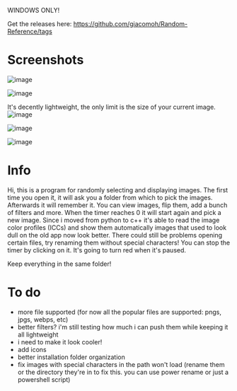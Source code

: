 WINDOWS ONLY!

Get the releases here: https://github.com/giacomoh/Random-Reference/tags

# Screenshots
![image](https://github.com/giacomoh/Random-Reference/assets/53836108/532fdc6c-6b3c-4523-9850-110ac08bea17)

![image](https://github.com/giacomoh/Random-Reference/assets/53836108/535d292c-f9e8-41bd-b35d-cf3b60841009)

It's decently lightweight, the only limit is the size of your current image. 
![image](https://github.com/giacomoh/Random-Reference/assets/53836108/fd8113e9-560f-4922-97c9-d3ab53ad56ea)

![image](https://github.com/giacomoh/Random-Reference/assets/53836108/931f70b1-0236-4e95-bde1-d7af9800717d)

![image](https://github.com/giacomoh/Random-Reference/assets/53836108/152dd767-a2ea-43eb-95ff-5523eb6517a5)

# Info

Hi, this is a program for randomly selecting and displaying images.
The first time you open it, it will ask you a folder from which to pick the images. Afterwards it will remember it.
You can view images, flip them, add a bunch of filters and more. When the timer reaches 0 it will start again and pick a new image.
Since i moved from python to c++ it's able to read the image color profiles (ICCs) and show them automatically images that used to look dull on the old app now look better.
There could still be problems opening certain files, try renaming them without special characters!
You can stop the timer by clicking on it. It's going to turn red when it's paused.

Keep everything in the same folder!

# To do

- more file supported (for now all the popular files are supported: pngs, jpgs, webps, etc)
- better filters? i'm still testing how much i can push them while keeping it all lightweight 
- i need to make it look cooler!
- add icons
- better installation folder organization
- fix images with special characters in the path won't load (rename them or the directory they're in to fix this. you can use power rename or just a powershell script)
